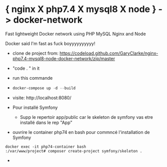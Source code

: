 # { nginx X php7.4 X mysql8 X node } -> docker-network
Fast lightweight Docker network using PHP MySQL Nginx and Node

Docker said I'm fast as fuck boyyyyyyyyyy!

- clone de project from: https://codeload.github.com/GaryClarke/nginx-php7.4-mysql8-node-docker-network/zip/master

- "code . " in it

- run this commande 

- ```powershell
  docker-compose up -d --build
  
  ```

- visite: http://localhost:8080/

- Pour installé Symfony

  - Supp le repertoir app/public car le skeleton de symfony vas etre installé dans le rep "App"

-  ouvrire le container php74 en bash pour commncé l'installation de Symfony

  ```
  docker exec -it php74-container bash
  :/var/www/project# composer create-project symfony/skeleton .
  ```

- 

